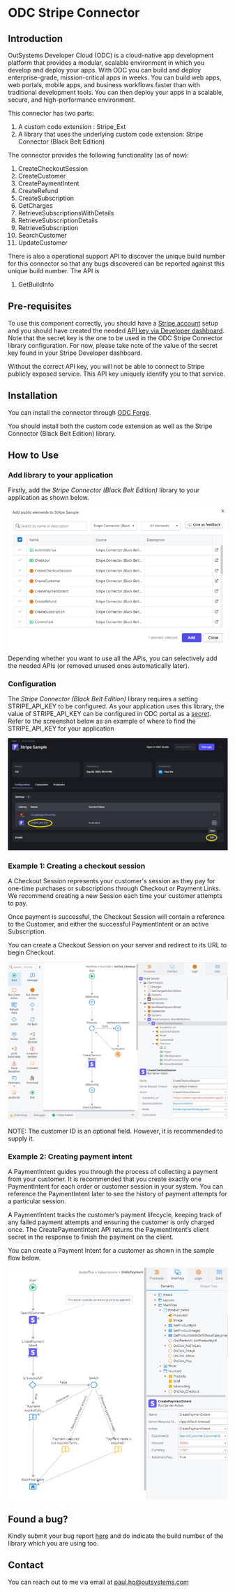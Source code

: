 # ODC Stripe Connector

## Introduction
OutSystems Developer Cloud (ODC) is a cloud-native app development platform that provides a modular, scalable environment in which you develop and deploy your apps. With ODC you can build and deploy enterprise-grade, mission-critical apps in weeks. You can build web apps, web portals, mobile apps, and business workflows faster than with traditional development tools. You can then deploy your apps in a scalable, secure, and high-performance environment.

This connector has two parts:

1. A custom code extension : Stripe_Ext
2. A library that uses the underlying custom code extension: Stripe Connector (Black Belt Edition)

The connector provides the following functionality (as of now):
1. CreateCheckoutSession
2. CreateCustomer
3. CreatePaymentIntent
4. CreateRefund
5. CreateSubscription
6. GetCharges
7. RetrieveSubscriptionsWithDetails
8. RetrieveSubscriptionDetails
9. RetrieveSubscription
10. SearchCustomer
11. UpdateCustomer

There is also a operational support API to discover the unique build number for this connector so that any bugs discovered can be reported against this unique build number. The API is

1. GetBuildInfo


## Pre-requisites

To use this component correctly, you should have a [Stripe account](https://stripe.com/docs/payments/account/activate) setup and you should have created the needed [API key via Developer dashboard](https://stripe.com/docs/keys). Note that the secret key is the one to be used in the ODC Stripe Connector library configuration. For now, please take note of the value of the secret key found in your Stripe Developer dashboard. 

Without the correct API key, you will not be able to connect to Stripe publicly exposed service. This API key uniquely identify you to that service.

## Installation
You can install the connector through [ODC Forge](https://success.outsystems.com/documentation/outsystems_developer_cloud/forge/install_or_update_a_forge_asset/#install-a-forge-asset).

You should install both the custom code extension as well as the Stripe Connector (Black Belt Edition) library. 

## How to Use
### Add library to your application
Firstly, add the _Stripe Connector (Black Belt Edition)_ library to your application as shown below.

![add library depedency](doc/images/add_library.png) 

Depending whether you want to use all the APIs, you can selectively add the needed APIs (or removed unused ones automatically later).


### Configuration
The _Stripe Connector (Black Belt Edition)_ library requires a setting STRIPE_API_KEY to be configured. As your application uses this library, the value of STRIPE_API_KEY can be configured in ODC portal as a [secret](https://success.outsystems.com/documentation/outsystems_developer_cloud/building_apps/set_as_secret/). Refer to the screenshot below as an example of where to find the STRIPE_API_KEY for your application

![Change secret api key](doc/images/set_api_key.png) 

### Example 1: Creating a checkout session

A Checkout Session represents your customer's session as they pay for one-time purchases or subscriptions through Checkout or Payment Links. We recommend creating a new Session each time your customer attempts to pay.

Once payment is successful, the Checkout Session will contain a reference to the Customer, and either the successful PaymentIntent or an active Subscription.

You can create a Checkout Session on your server and redirect to its URL to begin Checkout.

![Create session example](doc/images/create_checkoutsession_example.png)

NOTE: The customer ID is an optional field. However, it is recommended to supply it.

### Example 2: Creating payment intent

A PaymentIntent guides you through the process of collecting a payment from your customer. It is recommended that you create exactly one PaymentIntent for each order or customer session in your system. You can reference the PaymentIntent later to see the history of payment attempts for a particular session.

A PaymentIntent tracks the customer’s payment lifecycle, keeping track of any failed payment attempts and ensuring the customer is only charged once. The CreatePaymentIntent API returns the PaymentIntent’s client secret in the response to finish the payment on the client.

You can create a Payment Intent for a customer as shown in the sample flow below.

![Create session example](doc/images/create_paymentintent_example.png)

## Found a bug?

Kindly submit your bug report [here](https://github.com/PaulHoOutsystems/stripe_odc_connector/issues) and do indicate the build number of the library which you are using too.

## Contact

You can reach out to me via email at paul.ho@outsystems.com 